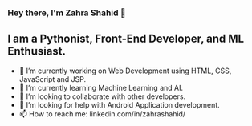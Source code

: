 ### Hey there, I'm Zahra Shahid 👋

## I am a Pythonist, Front-End Developer, and ML Enthusiast.

- 🔭 I’m currently working on Web Development using HTML, CSS, JavaScript and JSP.
- 🌱 I’m currently learning Machine Learning and AI.
- 👯 I’m looking to collaborate with other developers.
- 🤔 I’m looking for help with Android Application development.
- 📫 How to reach me: linkedin.com/in/zahrashahid/
